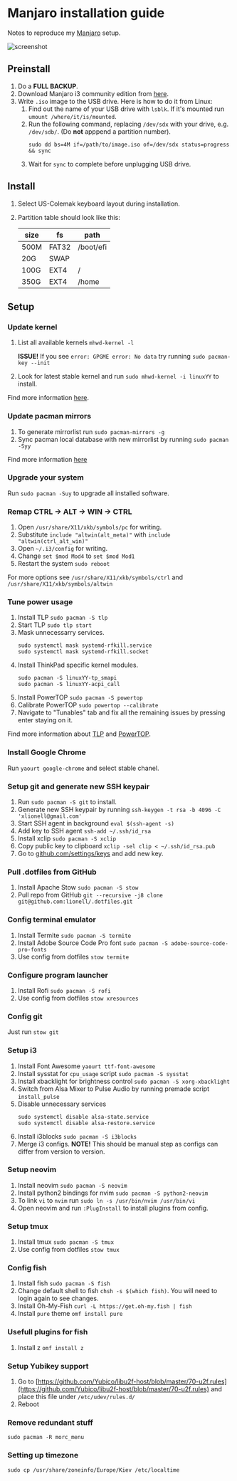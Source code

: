 # Manjaro installation guide

Notes to reproduce my [Manjaro](https://manjaro.org) setup.

![screenshot](https://raw.githubusercontent.com/lionell/manjaro-guide/master/2017-07-31-221323_2560x1440_scrot.png)

## Preinstall

1.  Do a **FULL BACKUP**.
1.  Download Manjaro i3 community edition from [here](https://manjaro.org/community-editions/).
1.  Write `.iso` image to the USB drive. Here is how to do it from Linux:
    1.  Find out the name of your USB drive with `lsblk`. If it's mounted run `umount /where/it/is/mounted`.
    1.  Run the following command, replacing `/dev/sdx` with your drive, e.g. `/dev/sdb/`. 
        (Do **not** apppend a partition number).
        ```shell
        sudo dd bs=4M if=/path/to/image.iso of=/dev/sdx status=progress && sync
        ```
    1.  Wait for `sync` to complete before unplugging USB drive.

## Install

1.  Select US-Colemak keyboard layout during installation.
1.  Partition table should look like this:

    | size | fs    | path      |
    |------|-------|-----------|
    | 500M | FAT32 | /boot/efi |
    | 20G  | SWAP  |           |
    | 100G | EXT4  | /         |
    | 350G | EXT4  | /home     |

## Setup

### Update kernel
1.  List all available kernels `mhwd-kernel -l`
    
    **ISSUE!** If you see `error: GPGME error: No data` try running `sudo pacman-key --init`

1.  Look for latest stable kernel and run `sudo mhwd-kernel -i linuxYY` to install.

Find more information [here](https://wiki.manjaro.org/index.php/Manjaro_Kernels).

### Update pacman mirrors

1.  To generate mirrorlist run `sudo pacman-mirrors -g`
1.  Sync pacman local database with new mirrorlist by running `sudo pacman -Syy`

Find more information [here](https://wiki.manjaro.org/index.php?title=Pacman-mirrors)

### Upgrade your system

Run `sudo pacman -Suy` to upgrade all installed software.

### Remap CTRL -> ALT -> WIN -> CTRL

1.  Open `/usr/share/X11/xkb/symbols/pc` for writing.
1.  Substitute `include "altwin(alt_meta)"` with `include "altwin(ctrl_alt_win)"`
1.  Open `~/.i3/config` for writing.
1.  Change `set $mod Mod4` to `set $mod Mod1`
1.  Restart the system `sudo reboot`

For more options see `/usr/share/X11/xkb/symbols/ctrl` and `/usr/share/X11/xkb/symbols/altwin`

### Tune power usage

1.  Install TLP `sudo pacman -S tlp`
1.  Start TLP `sudo tlp start`
1.  Mask unnecessarry services.
    ```shell
    sudo systemctl mask systemd-rfkill.service
    sudo systemctl mask systemd-rfkill.socket
    ```
1.  Install ThinkPad specific kernel modules.
    ```shell
    sudo pacman -S linuxYY-tp_smapi
    sudo pacman -S linuxYY-acpi_call
    ```
1.  Install PowerTOP `sudo pacman -S powertop`
1.  Calibrate PowerTOP `sudo powertop --calibrate`
1.  Navigate to "Tunables" tab and fix all the remaining issues by pressing enter staying on it.

Find more information about [TLP](https://wiki.archlinux.org/index.php/TLP) and [PowerTOP](https://wiki.archlinux.org/index.php/powertop).

### Install Google Chrome

Run `yaourt google-chrome` and select stable chanel.

### Setup git and generate new SSH keypair

1.  Run `sudo pacman -S git` to install.
1.  Generate new SSH keypair by running `ssh-keygen -t rsa -b 4096 -C 'xlionell@gmail.com'`
1.  Start SSH agent in background `eval $(ssh-agent -s)`
1.  Add key to SSH agent `ssh-add ~/.ssh/id_rsa`
1.  Install xclip `sudo pacman -S xclip`
1.  Copy public key to clipboard `xclip -sel clip < ~/.ssh/id_rsa.pub`
1.  Go to [github.com/settings/keys](https://github.com/settings/keys) and add new key.

### Pull .dotfiles from GitHub

1.  Install Apache Stow `sudo pacman -S stow`
1.  Pull repo from GitHub `git --recursive -j8 clone git@github.com:lionell/.dotfiles.git`

### Config terminal emulator

1.  Install Termite `sudo pacman -S termite`
1.  Install Adobe Source Code Pro font `sudo pacman -S adobe-source-code-pro-fonts`
1.  Use config from dotfiles `stow termite`

### Configure program launcher
1.  Install Rofi `sudo pacman -S rofi`
1.  Use config from dotfiles `stow xresources`

### Config git

Just run `stow git`

### Setup i3
1.  Install Font Awesome `yaourt ttf-font-awesome`
1.  Install sysstat for `cpu_usage` script `sudo pacman -S sysstat`
1.  Install xbacklight for brightness control `sudo pacman -S xorg-xbacklight`
1.  Switch from Alsa Mixer to Pulse Audio by running premade script `install_pulse`
1.  Disable unnecessary services 
    ```
    sudo systemctl disable alsa-state.service
    sudo systemctl disable alsa-restore.service
    ```
1.  Install i3blocks `sudo pacman -S i3blocks`
1.  Merge i3 configs.
    **NOTE!** This should be manual step as configs can differ from version to version.

### Setup neovim
1.  Install neovim `sudo pacman -S neovim`
1.  Install python2 bindings for nvim `sudo pacman -S python2-neovim`
1.  To link `vi` to `nvim` run `sudo ln -s /usr/bin/nvim /usr/bin/vi`
1.  Open neovim and run `:PlugInstall` to install plugins from config.

### Setup tmux
1.  Install tmux `sudo pacman -S tmux`
1.  Use config from dotfiles `stow tmux`

### Config fish
1.  Install fish `sudo pacman -S fish`
1.  Change default shell to fish `chsh -s $(which fish)`. You will need to login again to see changes.
1.  Install Oh-My-Fish `curl -L https://get.oh-my.fish | fish`
1.  Install `pure` theme `omf install pure`

### Usefull plugins for fish
1.  Install z `omf install z`

### Setup Yubikey support
1.  Go to [https://github.com/Yubico/libu2f-host/blob/master/70-u2f.rules](https://github.com/Yubico/libu2f-host/blob/master/70-u2f.rules)
    and place this file under `/etc/udev/rules.d/`
1.  Reboot

### Remove redundant stuff

```shell
sudo pacman -R morc_menu
```

### Setting up timezone

```shell
sudo cp /usr/share/zoneinfo/Europe/Kiev /etc/localtime
```
